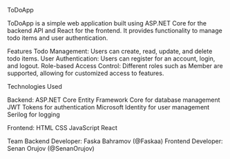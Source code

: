 ToDoApp

ToDoApp is a simple web application built using ASP.NET Core for the backend API and React for the frontend. It provides functionality to manage todo items and user authentication.




Features
Todo Management: Users can create, read, update, and delete todo items.
User Authentication: Users can register for an account, login, and logout.
Role-based Access Control: Different roles such as Member are supported, allowing for customized access to features.




Technologies Used

Backend:
ASP.NET Core
Entity Framework Core for database management
JWT Tokens for authentication
Microsoft Identity for user management
Serilog for logging

Frontend:
HTML
CSS
JavaScript
React



Team
Backend Developer: Faska Bahramov (@Faskaa)
Frontend Developer: Senan Orujov (@SenanOrujov)

